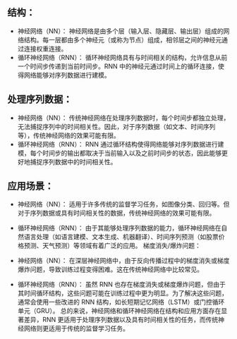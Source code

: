 ## 结构：

* 神经网络（NN）： 神经网络是由多个层（输入层、隐藏层、输出层）组成的网络结构。每一层都由多个神经元（或称为节点）组成，相邻层之间的神经元通过连接权重连接。
* 循环神经网络（RNN）： 循环神经网络具有与时间相关的结构，允许信息从前一个时间步传递到当前时间步。RNN 中的神经元通过时间上的循环连接，使得网络能够对序列数据进行建模。

## 处理序列数据：

* 神经网络（NN）： 传统神经网络在处理序列数据时，每个时间步都独立处理，无法捕捉序列中的时间相关性。因此，对于序列数据（如文本、时间序列等），传统神经网络的效果可能有限。
* 循环神经网络（RNN）： RNN 通过循环结构使得网络能够对序列数据进行建模，每个时间步的输出都取决于当前输入以及之前时间步的状态，因此能够更好地捕捉序列数据中的时间相关性。


## 应用场景：

* 神经网络（NN）： 适用于许多传统的监督学习任务，如图像分类、回归等。但对于序列数据或具有时间相关性的数据，传统神经网络的效果可能有限。
* 循环神经网络（RNN）： 由于其能够处理序列数据的能力，循环神经网络在自然语言处理（如语言建模、文本生成、机器翻译）、时间序列预测（如股票价格预测、天气预测）等领域有着广泛的应用。
梯度消失/爆炸问题：

* 神经网络（NN）： 在深层神经网络中，由于反向传播过程中的梯度消失或梯度爆炸问题，导致训练过程变得困难。这在传统神经网络中比较常见。
* 循环神经网络（RNN）： 虽然 RNN 也存在梯度消失或梯度爆炸问题，但由于其时间循环结构，这些问题可能在训练过程中更为明显。为了解决这些问题，通常会使用一些改进的 RNN 结构，如长短期记忆网络（LSTM）或门控循环单元（GRU）。
总的来说，神经网络和循环神经网络在结构和应用方面存在显著差异，RNN 更适用于处理序列数据以及具有时间相关性的任务，而传统神经网络则更适用于传统的监督学习任务。